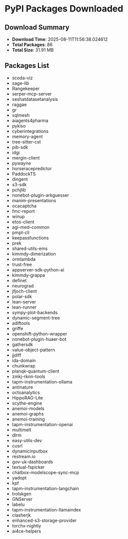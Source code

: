 # PyPI Packages Downloaded

## Download Summary
- **Download Time**: 2025-08-11T11:56:38.024612
- **Total Packages**: 86
- **Total Size**: 31.91 MB

## Packages List
- scoda-viz
- sage-lib
- Rangekeeper
- serper-mcp-server
- seshatdatasetanalysis
- raggae
- gr
- sqlmesh
- aiagents4pharma
- pykiso
- cyberintegrations
- memory-agent
- tree-sitter-cst
- pib-sdk
- idgi
- mergin-client
- pywayne
- horseracepredictor
- PaddockTS
- dingent
- s3-sdk
- pchjlib
- nonebot-plugin-arkguesser
- manim-presentations
- ocacaptcha
- fmc-report
- winup
- etos-client
- agi-med-common
- pmpt-cli
- keepassfunctions
- prek
- shared-utils-ems
- kimmdy-dimerization
- ormlambda
- trust-free
- appserver-sdk-python-ai
- kimmdy-grappa
- definet
- neurograd
- jfjoch-client
- polar-sdk
- lean-server
- lean-runner
- sympy-plot-backends
- dynamic-segment-tree
- adiftools
- griffe
- openshift-python-wrapper
- nonebot-plugin-huaer-bot
- gathersdk
- value-object-pattern
- jjdiff
- ida-domain
- chunkwrap
- planqk-quantum-client
- zmkj-rknn-tools
- tapm-instrumentation-ollama
- antinature
- octoanalytics
- HippoRAG-Lite
- scythe-engine
- anemoi-models
- anemoi-graphs
- anemoi-training
- tapm-instrumentation-openai
- multimelt
- dlrm
- easy-utils-dev
- cusrl
- dynamicinputbox
- restream.io
- gov-uk-dashboards
- textual-fspicker
- chatbox-modelscope-sync-mcp
- yadopt
- kpf
- tapm-instrumentation-langchain
- trolskgen
- GNServer
- labelu
- tapm-instrumentation-llamaindex
- clasherjk
- enhanced-s3-storage-provider
- torchx-nightly
- ai4ce-helpers
